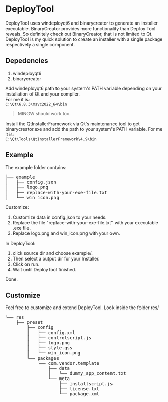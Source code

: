 # DeployTool
DeployTool uses windeployqt6 and binarycreator to generate an installer executable. BinaryCreator provides more functionality than Deploy Tool reveals. So definitely check out BinaryCreator, that is not limited to Qt. DeployTool is my quick solution to create an installer with a single package respectively a single component.

## Depedencies

1. windeployqt6
2. binarycreator

Add windeployqt6 path to your system's PATH variable depending on your installation of Qt and your compiler.  
For me it is:  
`C:\Qt\6.8.3\msvc2022_64\bin`

> MINGW should work too.

Install the QtInstallerFramework via Qt's maintenance tool to get binarycreator.exe and add the path to your system's PATH variable. For me it is:  
`C:\Qt\Tools\QtInstallerFramework\4.9\bin`

## Example
The example folder contains:
<pre>
├── example
│   ├── config.json
│   ├── logo.png
│   ├── replace-with-your-exe-file.txt
│   └── win_icon.png
</pre>

Customize:
1. Customize data in config.json to your needs.
2. Replace the file "replace-with-your-exe-file.txt" with your executable .exe file.
3. Replace logo.png and win_icon.png with your own.  

In DeployTool:
1. click source dir and choose example/.   
2. Then select a output dir for your Installer.
3. Click on run.
4. Wait until DeployTool finished.

Done.

## Customize
Feel free to customize and extend DeployTool. 
Look inside the folder res/  
<pre>
└── res
    ├── preset
        ├── config
        │   ├── config.xml
        │   ├── controlscript.js
        │   ├── logo.png
        │   ├── style.qss
        │   └── win_icon.png
        └── packages
            └── com.vendor.template
                ├── data
                │   └── dummy_app_content.txt
                └── meta
                    ├── installscript.js
                    ├── license.txt
                    └── package.xml
</pre>